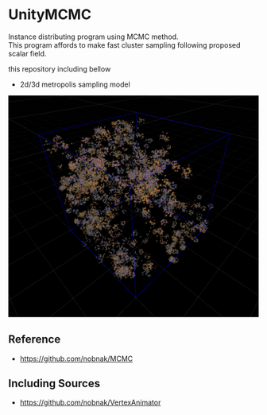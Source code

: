 # UnityMCMC

Instance distributing program using MCMC method.  
This program affords to make fast cluster sampling following proposed scalar field.

this repository including bellow
- 2d/3d metropolis sampling model

![img](result.PNG)

## Reference

- https://github.com/nobnak/MCMC

## Including Sources

- https://github.com/nobnak/VertexAnimator